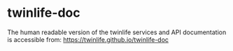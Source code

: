 twinlife-doc
============
The human readable version of the twinlife services and API documentation is accessible from: https://twinlife.github.io/twinlife-doc

